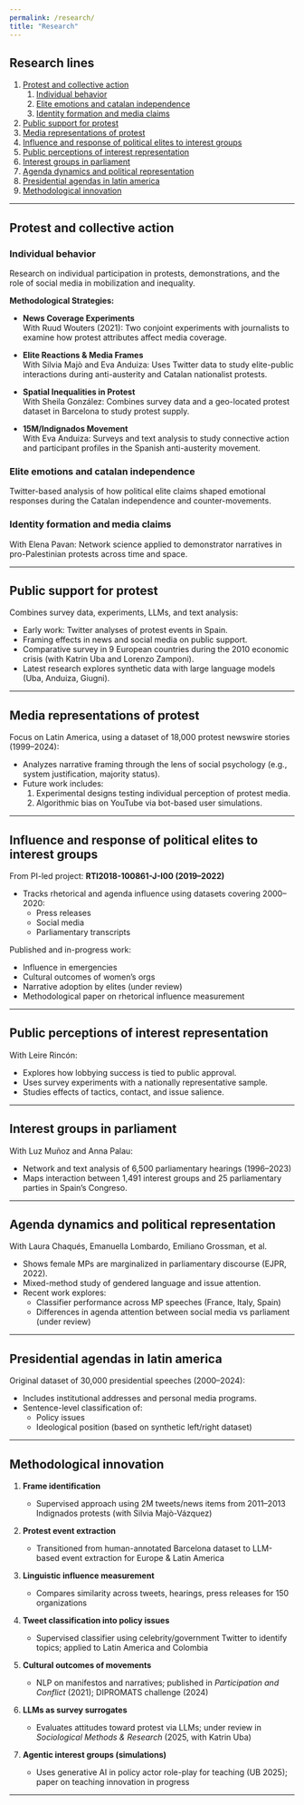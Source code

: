 ```yaml
---
permalink: /research/
title: "Research"
---
```


## Research lines

1. [Protest and collective action](#protest-and-collective-action)
   1. [Individual behavior](#individual-behavior)
   2. [Elite emotions and catalan independence](#elite-emotions-and-catalan-independence)
   3. [Identity formation and media claims](#identity-formation-and-media-claims)
2. [Public support for protest](#public-support-for-protest)
3. [Media representations of protest](#media-representations-of-protest)
4. [Influence and response of political elites to interest groups](#influence-and-response-of-political-elites-to-interest-groups)
5. [Public perceptions of interest representation](#public-perceptions-of-interest-representation)
6. [Interest groups in parliament](#interest-groups-in-parliament)
7. [Agenda dynamics and political representation](#agenda-dynamics-and-political-representation)
8. [Presidential agendas in latin america](#presidential-agendas-in-latin-america)
9. [Methodological innovation](#methodological-innovation)

---

## Protest and collective action

### Individual behavior

Research on individual participation in protests, demonstrations, and the role of social media in mobilization and inequality.

**Methodological Strategies:**

- **News Coverage Experiments**  
  With Ruud Wouters (2021): Two conjoint experiments with journalists to examine how protest attributes affect media coverage.

- **Elite Reactions & Media Frames**  
  With Silvia Majò and Eva Anduiza: Uses Twitter data to study elite-public interactions during anti-austerity and Catalan nationalist protests.

- **Spatial Inequalities in Protest**  
  With Sheila González: Combines survey data and a geo-located protest dataset in Barcelona to study protest supply.

- **15M/Indignados Movement**  
  With Eva Anduiza: Surveys and text analysis to study connective action and participant profiles in the Spanish anti-austerity movement.

### Elite emotions and catalan independence

Twitter-based analysis of how political elite claims shaped emotional responses during the Catalan independence and counter-movements.

### Identity formation and media claims

With Elena Pavan: Network science applied to demonstrator narratives in pro-Palestinian protests across time and space.

---

## Public support for protest

Combines survey data, experiments, LLMs, and text analysis:

- Early work: Twitter analyses of protest events in Spain.
- Framing effects in news and social media on public support.
- Comparative survey in 9 European countries during the 2010 economic crisis (with Katrin Uba and Lorenzo Zamponi).
- Latest research explores synthetic data with large language models (Uba, Anduiza, Giugni).

---

## Media representations of protest

Focus on Latin America, using a dataset of 18,000 protest newswire stories (1999–2024):

- Analyzes narrative framing through the lens of social psychology (e.g., system justification, majority status).
- Future work includes:
  1. Experimental designs testing individual perception of protest media.
  2. Algorithmic bias on YouTube via bot-based user simulations.

---

## Influence and response of political elites to interest groups

From PI-led project: **RTI2018-100861-J-I00 (2019–2022)**

- Tracks rhetorical and agenda influence using datasets covering 2000–2020:
  - Press releases
  - Social media
  - Parliamentary transcripts

Published and in-progress work:
- Influence in emergencies
- Cultural outcomes of women’s orgs
- Narrative adoption by elites (under review)
- Methodological paper on rhetorical influence measurement

---

## Public perceptions of interest representation

With Leire Rincón:

- Explores how lobbying success is tied to public approval.
- Uses survey experiments with a nationally representative sample.
- Studies effects of tactics, contact, and issue salience.

---

## Interest groups in parliament

With Luz Muñoz and Anna Palau:

- Network and text analysis of 6,500 parliamentary hearings (1996–2023)
- Maps interaction between 1,491 interest groups and 25 parliamentary parties in Spain’s Congreso.

---

## Agenda dynamics and political representation

With Laura Chaqués, Emanuella Lombardo, Emiliano Grossman, et al.

- Shows female MPs are marginalized in parliamentary discourse (EJPR, 2022).
- Mixed-method study of gendered language and issue attention.
- Recent work explores:
  - Classifier performance across MP speeches (France, Italy, Spain)
  - Differences in agenda attention between social media vs parliament (under review)

---

## Presidential agendas in latin america

Original dataset of 30,000 presidential speeches (2000–2024):

- Includes institutional addresses and personal media programs.
- Sentence-level classification of:
  - Policy issues
  - Ideological position (based on synthetic left/right dataset)

---

## Methodological innovation

1. **Frame identification**  
   - Supervised approach using 2M tweets/news items from 2011–2013 Indignados protests (with Silvia Majò-Vázquez)

2. **Protest event extraction**  
   - Transitioned from human-annotated Barcelona dataset to LLM-based event extraction for Europe & Latin America

3. **Linguistic influence measurement**  
   - Compares similarity across tweets, hearings, press releases for 150 organizations

4. **Tweet classification into policy issues**  
   - Supervised classifier using celebrity/government Twitter to identify topics; applied to Latin America and Colombia

5. **Cultural outcomes of movements**  
   - NLP on manifestos and narratives; published in *Participation and Conflict* (2021); DIPROMATS challenge (2024)

6. **LLMs as survey surrogates**  
   - Evaluates attitudes toward protest via LLMs; under review in *Sociological Methods & Research* (2025, with Katrin Uba)

7. **Agentic interest groups (simulations)**  
   - Uses generative AI in policy actor role-play for teaching (UB 2025); paper on teaching innovation in progress

---
